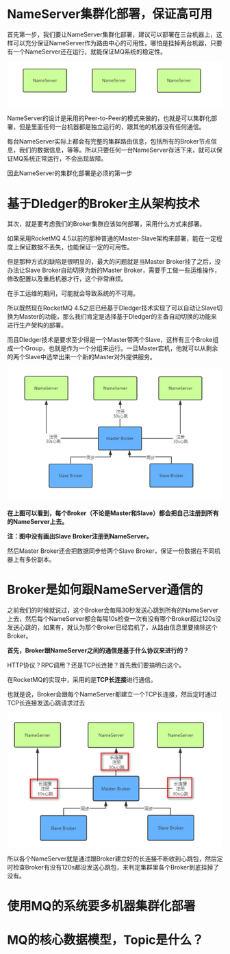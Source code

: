 # NameServer集群化部署，保证高可用

首先第一步，我们要让NameServer集群化部署，建议可以部署在三台机器上，这样可以充分保证NameServer作为路由中心的可用性，哪怕是挂掉两台机器，只要有一个NameServer还在运行，就能保证MQ系统的稳定性。

![](./images/26-生产部署方案-NameServer.jpg)

NameServer的设计是采用的Peer-to-Peer的模式来做的，也就是可以集群化部署，但是里面任何一台机器都是独立运行的，跟其他的机器没有任何通信。



每台NameServer实际上都会有完整的集群路由信息，包括所有的Broker节点信息，我们的数据信息，等等。所以只要任何一台NameServer存活下来，就可以保证MQ系统正常运行，不会出现故障。



因此NameServer的集群化部署是必须的第一步





# 基于Dledger的Broker主从架构技术

其次，就是要考虑我们的Broker集群应该如何部署，采用什么方式来部署。



如果采用RocketMQ 4.5以前的那种普通的Master-Slave架构来部署，能在一定程度上保证数据不丢失，也能保证一定的可用性。



但是那种方式的缺陷是很明显的，最大的问题就是当Master Broker挂了之后，没办法让Slave Broker自动切换为新的Master Broker，需要手工做一些运维操作，修改配置以及重启机器才行，这个非常麻烦。

在手工运维的期间，可能就会导致系统的不可用。



所以既然现在RocketMQ 4.5之后已经基于Dledger技术实现了可以自动让Slave切换为Master的功能，那么我们肯定是选择基于Dledger的主备自动切换的功能来进行生产架构的部署。



而且Dledger技术是要求至少得是一个Master带两个Slave，这样有三个Broke组成一个Group，也就是作为一个分组来运行。一旦Master宕机，他就可以从剩余的两个Slave中选举出来一个新的Master对外提供服务。

![](./images/27-生产部署方案-Broker.jpg)

**在上图可以看到，每个Broker（不论是Master和Slave）都会把自己注册到所有的NameServer上去。**



**注：图中没有画出Slave Broker注册到NameServer。**



然后Master Broker还会把数据同步给两个Slave Broker，保证一份数据在不同机器上有多份副本。



# Broker是如何跟NameServer通信的



之前我们的时候就说过，这个Broker会每隔30秒发送心跳到所有的NameServer上去，然后每个NameServer都会每隔10s检查一次有没有哪个Broker超过120s没发送心跳的，如果有，就认为那个Broker已经宕机了，从路由信息里要摘除这个Broker。



**首先，Broker跟NameServer之间的通信是基于什么协议来进行的？**



HTTP协议？RPC调用？还是TCP长连接？首先我们要搞明白这个。



在RocketMQ的实现中，采用的是**TCP长连接**进行通信。



也就是说，Broker会跟每个NameServer都建立一个TCP长连接，然后定时通过TCP长连接发送心跳请求过去

![](./images/28-NameServer和Broker基于长连接通信.jpg)



所以各个NameServer就是通过跟Broker建立好的长连接不断收到心跳包，然后定时检查Broker有没有120s都没发送心跳包，来判定集群里各个Broker到底挂掉了没有。



# 使用MQ的系统要多机器集群化部署









# MQ的核心数据模型，Topic是什么？

